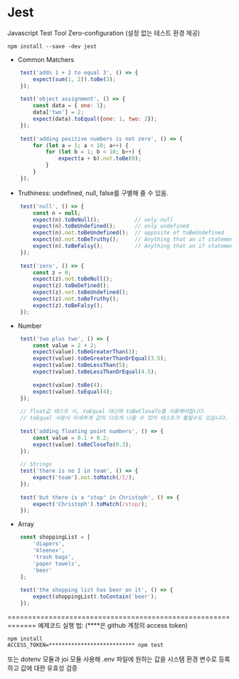 # Jest

Javascript Test Tool
Zero-configuration (설정 없는 테스트 환경 제공)

```shell script
npm install --save -dev jest
```

- Common Matchers
```javascript
    test('adds 1 + 2 to equal 3', () => {
        expect(sum(1, 2)).toBe(3);
    });
    
    test('object assignment', () => {
        const data = { one: 1};
        data['two'] = 2;
        expect(data).toEqual({one: 1, two: 2});
    });
    
    test('adding positive numbers is not zero', () => {
        for (let a = 1; a < 10; a++) {
            for (let b = 1; b < 10; b++) {
                expect(a + b).not.toBe(0);
            }
        }
    });
```

- Truthiness: undefined, null, false를 구별해 줄 수 있음.
```javascript
    test('null', () => {
        const n = null;
        expect(n).toBeNull();           // only null
        expect(n).toBeUndefined();      // only undefined 
        expect(n).not.toBeUndefined();  // opposite of toBeUndefined
        expect(n).not.toBeTruthy();     // Anything that an if statement treats as true  
        expect(n).toBeFalsy();          // Anything that an if statement treats as false 
    });
    
    test('zero', () => {
        const z = 0;
        expect(z).not.toBeNull();
        expect(z).toBeDefined();
        expect(z).not.toBeUndefined();
        expect(z).not.toBeTruthy();
        expect(z).toBeFalsy();
    });
```

- Number
```javascript
    test('two plus two', () => {
        const value = 2 + 2;
        expect(value).toBeGreaterThan(3);
        expect(value).toBeGreaterThanOrEqual(3.5);
        expect(value).toBeLessThan(5);
        expect(value).toBeLessThanOrEqual(4.5);
    
        expect(value).toBe(4);
        expect(value).toEqual(4);
    });
    
    // float값 테스트 시, toEqual 대신에 toBeCloseTo를 사용해야합니다.
    // toEqual 사용시 미세하게 값이 다르게 나올 수 있어 테스트가 틀릴수도 있습니다.
    
    test('adding floating point numbers', () => {
        const value = 0.1 + 0.2;
        expect(value).toBeCloseTo(0.3);
    });
    
    // Strings
    test('there is no I in team', () => {
        expect('team').not.toMatch(/I/);
    });
    
    test('but there is a "stop" in Christoph', () => {
        expect('Christoph').toMatch(/stop/);
    });
```

- Array
```javascript
    const shoppingList = [
        'diapers',
        'kleenex',
        'trash bags',
        'paper towels',
        'beer'
    ];
    
    test('the shopping list has beer on it', () => {
        expect(shoppingList).toContain('beer');
    });
```

=============================================================
예제코드 실행 법: (****은 github 계정의 access token)
```shell script
npm install
ACCESS_TOKEN=*************************** npm test
```
또는
dotenv 모듈과 joi 모듈 사용해 .env 파일에 원하는 값을 시스템 환경 변수로 등록하고 값에 대한 유효성 검증
